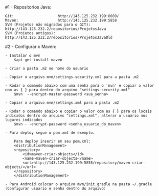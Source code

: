 #1 - Repositorios Java:

	Git: 					http://143.125.232.199:8089/
	Maven:					http://143.125.232.199:5858
	SVN (Projetos não migrados para o GIT): http://143.125.232.2/repositorios/ProjetosJava
	SVN (Projetos antigos): 		http://143.125.232.2/repositorios/ProjetosJavaOld

#2 - Configurar o Maven:

	- Instalar o mvn
	    $apt-get install maven

	- Criar a pasta .m2 no home do usuario

	- Copiar o arquivo mvn/settings-security.xml para a pasta .m2

	- Rodar o comando abaixo com uma senha para o 'mvn' e copiar o valor com as { } para dentro do arquivo "settings-security.xml"
		$mvn  --encrypt-master-password <sua_senha>

	- Copiar o arquivo mvn/settings.xml para a pasta .m2

	- Rodar o comando abaixo e copiar o valor com as { } para os locais indicados dentro do arquivo "settings.xml", alterar o usuário nos lugares indicados
		$mvn - -encrypt-password <senha_usuario_do_maven>

	- Para deploy segue o pom.xml de exemplo.

	    Para deploy inserir em seu pom.xml:
	    <distributionManagement>
		<repository>
		    <id>maven-criar-objects</id>
		    <name>maven-criar-objects</name>
		    <url>http://143.125.232.199:5858/repository/maven-criar-objects/</url>
		</repository>
	    </distributionManagement>

	- Para Android colocar o arquivo mvn/init.gradle na pasta ~/.gradle (Configurar usuario e senha dentro do arquivo)
